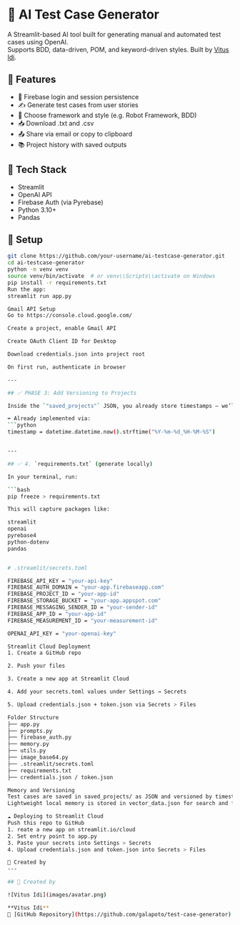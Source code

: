 # 🧪 AI Test Case Generator

A Streamlit-based AI tool built for generating manual and automated test cases using OpenAI.  
Supports BDD, data-driven, POM, and keyword-driven styles. Built by [Vitus Idi](https://github.com/galapoto).

## 🚀 Features

- 🔐 Firebase login and session persistence
- ✍️ Generate test cases from user stories
- 🧱 Choose framework and style (e.g. Robot Framework, BDD)
- 📥 Download .txt and .csv
- 📤 Share via email or copy to clipboard
- 📚 Project history with saved outputs

## 🧰 Tech Stack

- Streamlit
- OpenAI API
- Firebase Auth (via Pyrebase)
- Python 3.10+
- Pandas

## 🔧 Setup

```bash
git clone https://github.com/your-username/ai-testcase-generator.git
cd ai-testcase-generator
python -m venv venv
source venv/bin/activate  # or venv\\Scripts\\activate on Windows
pip install -r requirements.txt
Run the app:
streamlit run app.py

Gmail API Setup
Go to https://console.cloud.google.com/

Create a project, enable Gmail API

Create OAuth Client ID for Desktop

Download credentials.json into project root

On first run, authenticate in browser

---

## ✅ PHASE 3: Add Versioning to Projects

Inside the `"saved_projects"` JSON, you already store timestamps — we’ll allow saving multiple versions by simply appending new ones.

➡️ Already implemented via:
```python
timestamp = datetime.datetime.now().strftime("%Y-%m-%d_%H-%M-%S")


---

## ✅ 4. `requirements.txt` (generate locally)

In your terminal, run:

```bash
pip freeze > requirements.txt

This will capture packages like:

streamlit
openai
pyrebase4
python-dotenv
pandas


# .streamlit/secrets.toml

FIREBASE_API_KEY = "your-api-key"
FIREBASE_AUTH_DOMAIN = "your-app.firebaseapp.com"
FIREBASE_PROJECT_ID = "your-app-id"
FIREBASE_STORAGE_BUCKET = "your-app.appspot.com"
FIREBASE_MESSAGING_SENDER_ID = "your-sender-id"
FIREBASE_APP_ID = "your-app-id"
FIREBASE_MEASUREMENT_ID = "your-measurement-id"

OPENAI_API_KEY = "your-openai-key"

Streamlit Cloud Deployment
1. Create a GitHub repo

2. Push your files

3. Create a new app at Streamlit Cloud

4. Add your secrets.toml values under Settings → Secrets

5. Upload credentials.json + token.json via Secrets > Files

Folder Structure
├── app.py
├── prompts.py
├── firebase_auth.py
├── memory.py
├── utils.py
├── image_base64.py
├── .streamlit/secrets.toml
├── requirements.txt
├── credentials.json / token.json

Memory and Versioning
Test cases are saved in saved_projects/ as JSON and versioned by timestamp.
Lightweight local memory is stored in vector_data.json for search and filters

☁️ Deploying to Streamlit Cloud
Push this repo to GitHub
1. reate a new app on streamlit.io/cloud
2. Set entry point to app.py
3. Paste your secrets into Settings > Secrets
4. Upload credentials.json and token.json into Secrets > Files

👤 Created by
---

## 👤 Created by

![Vitus Idi](images/avatar.png)

**Vitus Idi**  
🔗 [GitHub Repository](https://github.com/galapoto/test-case-generator)